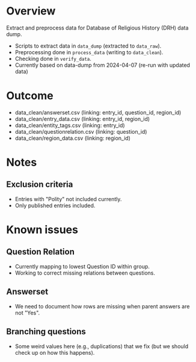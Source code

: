 # Overview
Extract and preprocess data for Database of Religious History (DRH) data dump.
* Scripts to extract data in `data_dump` (extracted to `data_raw`).
* Preprocessing done in `process_data` (writing to `data_clean`). 
* Checking done in `verify_data`. 
* Currently based on data-dump from 2024-04-07 (re-run with updated data)

# Outcome
* data_clean/answerset.csv (linking: entry_id, question_id, region_id)
* data_clean/entry_data.csv (linking: entry_id, region_id)
* data_clean/entity_tags.csv (linking: entry_id)
* data_clean/questionrelation.csv (linking: question_id)
* data_clean/region_data.csv (linking: region_id)

# Notes
## Exclusion criteria
* Entries with  "Polity" not included currently. 
* Only published entries included. 

# Known issues
## Question Relation
* Currently mapping to lowest Question ID within group. 
* Working to correct missing relations between questions.

## Answerset
* We need to document how rows are missing when parent answers are not "Yes". 

## Branching questions
* Some weird values here (e.g., duplications) that we fix (but we should check up on how this happens). 

